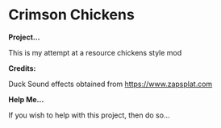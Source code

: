 # Crimson Chickens

**Project...**

This is my attempt at a resource chickens style mod

**Credits:**

Duck Sound effects obtained from https://www.zapsplat.com

**Help Me...**

If you wish to help with this project, then do so...
